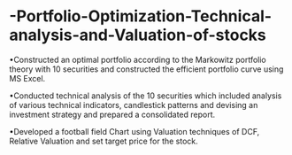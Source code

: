 # -Portfolio-Optimization-Technical-analysis-and-Valuation-of-stocks
•Constructed an optimal portfolio according to the Markowitz portfolio theory with 10 securities and constructed the efficient portfolio curve using MS Excel.

•Conducted technical analysis of the 10 securities which included analysis of various technical indicators, candlestick patterns and devising an investment strategy and prepared a consolidated report.

•Developed a football field Chart using Valuation techniques of DCF, Relative Valuation and set target price for the stock.
